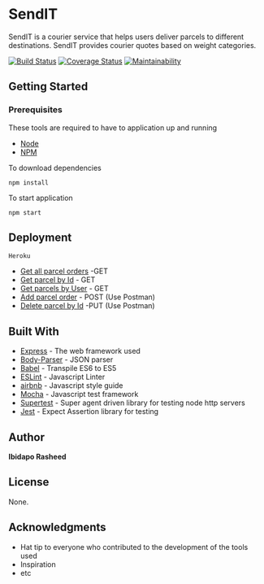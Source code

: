 # SendIT
SendIT is a courier service that helps users deliver parcels to different destinations. SendIT provides courier quotes based on weight categories.

[![Build Status](https://travis-ci.com/Ibidapo/send-it.svg?branch=api-v1)](https://travis-ci.com/Ibidapo/send-it)
[![Coverage Status](https://coveralls.io/repos/github/Ibidapo/send-it/badge.svg?branch=api-v1)](https://coveralls.io/github/Ibidapo/send-it?branch=api-v1)
[![Maintainability](https://api.codeclimate.com/v1/badges/9d353faef4c2e5fe9f6a/maintainability)](https://codeclimate.com/github/Ibidapo/send-it/maintainability)

## Getting Started

### Prerequisites

These tools are required to have to application up and running

* [Node](https://nodejs.org/en/)
* [NPM](https://www.npmjs.com/)

To download dependencies 

```
npm install 
```

To start application

```
npm start
```

## Deployment

```
Heroku
```

* [Get all parcel orders](https://travissend-it.herokuapp.com/api/v1/parcels) -GET
* [Get parcel by Id](https://travissend-it.herokuapp.com/api/v1/parcels/100001) - GET
* [Get parcels by User](https://travissend-it.herokuapp.com/api/v1/users/900001/parcels) - GET
* [Add parcel order](https://travissend-it.herokuapp.com/api/v1/parcels) - POST (Use Postman)
* [Delete parcel by Id](https://travissend-it.herokuapp.com/api/v1/parcels/100001/cancel) -PUT (Use Postman)

## Built With

* [Express](https://expressjs.com/) - The web framework used
* [Body-Parser](https://www.npmjs.com/package/body-parser) - JSON parser
* [Babel](https://babeljs.io/docs/en/learn/) - Transpile ES6 to ES5
* [ESLint](https://eslint.org) - Javascript Linter
* [airbnb](https://github.com/airbnb/javascript) - Javascript style guide
* [Mocha](http://mochajs.org) - Javascript test framework
* [Supertest](https://github.com/visionmedia/supertest) - Super agent driven library for testing node http servers
* [Jest](https://jestjs.io/) - Expect Assertion library for testing

## Author

**Ibidapo Rasheed** 

## License

None.

## Acknowledgments

* Hat tip to everyone who contributed to the development of the tools used
* Inspiration
* etc
